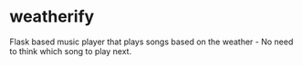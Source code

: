 # weatherify
Flask based music player that plays songs based on the weather - No need to think which song to play next.
